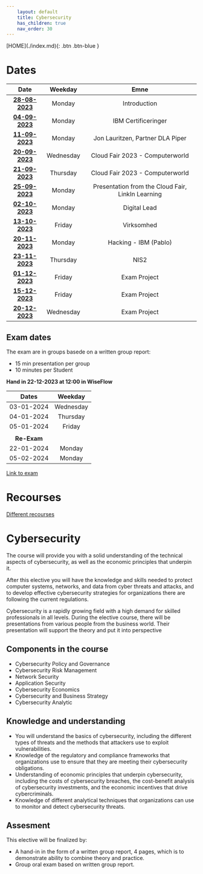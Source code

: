 ```yaml
---
    layout: default
    title: Cybersecurity
    has_children: true
    nav_order: 30
---
```


<span class="fs-1">
[HOME](./index.md){: .btn .btn-blue }
</span>

# Dates

| **Date**                            | **Weekday** | **Emne**                                          |
|:-----------------------------------:|:-----------:|:-------------------------------------------------:|
| **[28-08-2023](28-08-2023.md)**     | Monday      | Introduction                                      |
| **[04-09-2023](04-09-2023.md)**     | Monday      | IBM Certificeringer                               |
| **[11-09-2023](11-09-2023.md)**     | Monday      | Jon Lauritzen, Partner DLA Piper                  |
| **[20-09-2023](cloudfair.md)**      | Wednesday   | Cloud Fair 2023 - Computerworld                   |
| **[21-09-2023](cloudfair.md)**      | Thursday    | Cloud Fair 2023 - Computerworld                   |
| **[25-09-2023](25-09-2023.md)**     | Monday      | Presentation from the Cloud Fair, LinkIn Learning |
| **[02-10-2023](02-10-2023.md)**     | Monday      | Digital Lead                                      |
| **[13-10-2023](13-10-2023.md)**     | Friday      | Virksomhed                                        |
| **[20-11-2023](20-11-2023.md)**     | Monday      | Hacking - IBM (Pablo)                             |
| **[23-11-2023](23-11-2023.md)**     | Thursday    | NIS2                                              |
| **[01-12-2023](./exam-project.md)** | Friday      | Exam Project                                      |
| **[15-12-2023](./exam-project.md)** | Friday      | Exam Project                                      |
| **[20-12-2023](./exam-project.md)** | Wednesday   | Exam Project                                      |

## Exam dates
The exam are in groups basede on a written group report:
- 15 min presentation per group
- 10 minutes per Student

**Hand in 22-12-2023 at 12:00 in WiseFlow**

| **Dates**  |  **Weekday** |
|:----------:|:------------:|
| 03-01-2024 |  Wednesday   |
| 04-01-2024 |  Thursday    |
| 05-01-2024 |  Friday      |
|            |              |
|**Re-Exam** |              |
| 22-01-2024 |  Monday      |
| 05-02-2024 |  Monday      |

[Link to exam](exam.md)

# Recourses 
[Different recourses](recourses.md)

# Cybersecurity
The course will provide you with a solid understanding of the technical aspects of cybersecurity, as well as the economic principles that underpin it. 

After this elective you will have the knowledge and skills needed to protect computer systems, networks, and data from cyber threats and attacks, and to develop effective cybersecurity strategies for organizations there are following the current regulations. 

Cybersecurity is a rapidly growing field with a high demand for skilled professionals in all levels. During the elective course, there will be presentations from various people from the business world. Their presentation will support the theory and put it into perspective

## Components in the course
- Cybersecurity Policy and Governance
- Cybersecurity Risk Management
- Network Security
- Application Security
- Cybersecurity Economics
- Cybersecurity and Business Strategy
- Cybersecurity Analytic

## Knowledge and understanding
- You will understand the basics of cybersecurity, including the different types of threats and the methods that attackers use to exploit vulnerabilities.
- Knowledge of the regulatory and compliance frameworks that organizations use to ensure that they are meeting their cybersecurity obligations.
- Understanding of economic principles that underpin cybersecurity, including the costs of cybersecurity breaches, the cost-benefit analysis of cybersecurity investments, and the economic incentives that drive cybercriminals.
- Knowledge of different analytical techniques that organizations can use to monitor and detect cybersecurity threats.

## Assesment
This elective will be finalized by:
- A hand-in in the form of a written group report, 4 pages, which is to demonstrate ability to combine theory and practice.
- Group oral exam based on written group report.